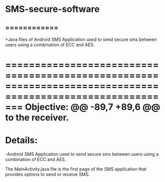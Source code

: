 # SMS-secure-software
  ============
 -
 +Java files of Android SMS Application used to send secure sms between users using a combination of ECC and AES.
  
  ===========================================================================================================
  Objective:
 @@ -89,7 +89,6 @@ to the receiver.
  ===========================================================================================================
  Details:
  ===========================================================================================================
 -Android SMS Application used to send secure sms between users using a combination of ECC and AES.
  
  The MainActivity.java file is the first page of the SMS application that provides options to send or receive SMS.
